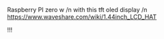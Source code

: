 Raspberry PI zero w /n
with this tft oled display /n
https://www.waveshare.com/wiki/1.44inch_LCD_HAT

!!!
